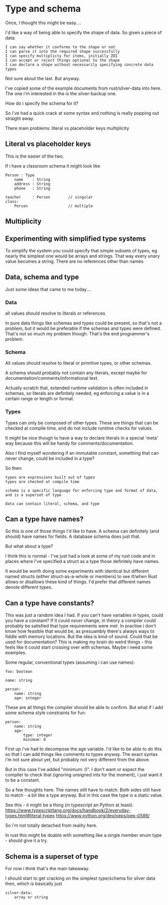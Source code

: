 

Type and schema
===============
Once, I thought this might be easy....


I'd like a way of being able to specify the shape of data.
So given a piece of data:

	I can say whether it conforms to the shape or not
	I can parse it into the required shape successfully
	I can specify multiplicty for items, initially ZOI
	I can accept or reject things optional to the shape
	I can declare a shape without necessarily specifying concrete data types

Not sure about the last. But anyway.

I've copied some of the example documents from rust/silver-data into here.
The one i'm interested in the is the silver-backup one.

How do i specify the schema for it?

So i've had a quick crack at some syntax and nothing is really popping out straight away.

There main problems:
	literal vs placeholder keys
	multiplicity


Literal vs placeholder keys
---------------------------
This is the easier of the two.

If i have a classroom schema it might look like

	Person : Type
		name	: String
		address	: String
		phone	: String

	teacher		: Person 		// singular
	class:
		Person					// multiple


Multiplicity
------------





Experimenting with simplified type systems
------------------------------------------
To simplify the system you could specify that simple subsets of types, eg nearly the simplest one would be arrays and strings.
That way every unary value becomes a string.
There are no references other than names


Data, schema and type
---------------------

Just some ideas that came to me today....

### Data

all values should resolve to literals or references

In pure data things like schemas and types could be present, so that's not a problem, but it would be preferable if the schemas and types were defined.
That's not so much my problem though.
That's the end programmer's problem.


###	Schema

All values should resolve to literal or primitive types, or other schemas.

A schema should probably not contain any literals, except maybe for documentation/comments/informational text.

Actually scratch that, extended runtime validation is often included in schemas, so literals are definitely needed, eg enforcing a value is in a certain range or length or format.


### Types

Types can only be composed of other types.
These are things that can be checked at compile time, and do not include runtime checks for values.

It might be nice though to have a way to declare literals in a special 'meta' way because this will be handy for comments/documentation.

Also I find myself wondering if an immutable constant, something that can never change, could be included in a type?


So then:

	types are expressions built out of types
	types are checked at compile time

	schema is a specific language for enforcing type and format of data, and is a superset of type

	data can contain literal, schema, and type



Can a type have names?
----------------------

So this is one of those things I'd like to have.
A schema can definitely (and should) have names for fields.
A database schema does just that.

But what about a type?

I think this is normal - I've just had a look at some of my rust code and in places where I've specified a struct as a type those definitely have names.

It would be worth doing some experiments with identical but different named structs (either struct-as-a-whole or members) to see if/when Rust allows or disallows these kind of things.
I'd prefer that different names denote different types.



Can a type have constants?
--------------------------

This was just a random idea I had.
If you can't have variables in types, could you have a constant?
If it could *never* change, in theory a compiler could probably be satisfied that type requirements were met.
In practise i don't know how feasible that would be, as presuambly there's always ways to fiddle with memory locations.
But the idea is kind-of sound.
Could that be used for documentation?
This is making my brain do weird things - this feels like it could start crossing over with schemas.
Maybe i need some examples.

Some regular, conventional types (assuming i can use names):

	foo: boolean

	name: string

	person:
		name: string
		age: integer

These are all things the compiler should be able to confirm. But what if i add some schema style constraints for fun:

	person:
		name: string
		age:
			type: integer
			minimum: 0

First up i've had to decompose the age variable. I'd like to be able to do this so that I can add things like comments to types anyway. The exact syntax i'm not sure about yet, but probably not very different from the above.

But in this case I've added "minimum: 0".
I don't want or expect the compiler to check that (ignoring unsigned ints for the moment), i just want it to be a constant.

So a few thoughts here.
	The names still have to match.
	Both sides still have to match - a bit like a type anyway.
	But in this case the type is a static value.


See this - it might be a thing (in typescript an Python at least):
	https://www.typescriptlang.org/docs/handbook/2/everyday-types.html#literal-types
	https://www.python.org/dev/peps/pep-0586/

So i'm not totally detached from reality here.

In rust this might be doable with something like a single member enum type - should give it a try.














Schema is a superset of type
----------------------------
For now i think that's the main takeaway.

I should start to get cracking on the simplest type/schema for silver data then, which is basically just

	silver-data:
		array or string
